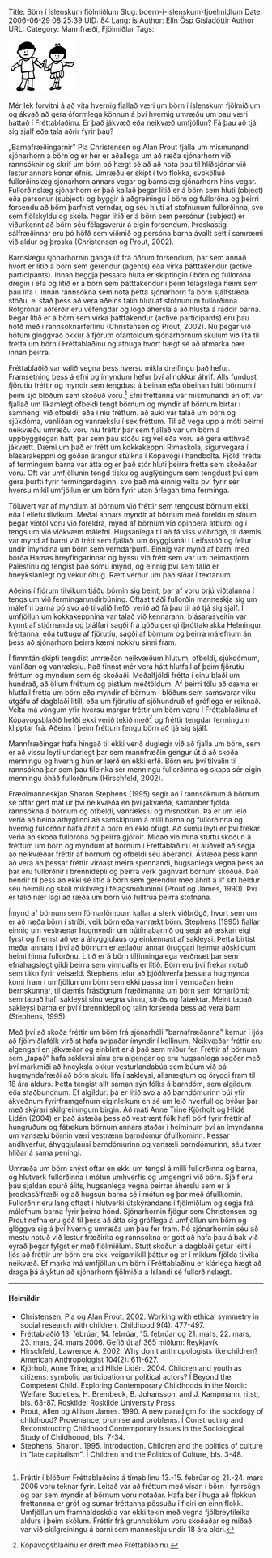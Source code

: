 Title: Börn í íslenskum fjölmiðlum
Slug: boern-i-islenskum-fjoelmidlum
Date: 2006-06-29 08:25:39
UID: 84
Lang: is
Author: Elín Ösp Gísladóttir
Author URL: 
Category: Mannfræði, Fjölmiðlar
Tags: 

![Börn](157.jpg)

Mér lék forvitni á að vita hvernig fjallað væri um börn í íslenskum fjölmiðlum og ákvað að gera óformlega könnun á því hvernig umræðu um þau væri háttað í Fréttablaðinu. Er það jákvæð eða neikvæð umfjöllun? Fá þau að tjá sig sjálf eða tala aðrir fyrir þau? 

„Barnafræðingarnir" Pia Christensen og Alan Prout fjalla um mismunandi sjónarhorn á börn og er hér er aðallega um að ræða sjónarhorn við rannsóknir og skrif um börn þó hægt sé að að nota þau til hliðsjónar við lestur annars konar efnis. Umræðu er skipt í tvo flokka, svokölluð fullorðinslæg sjónarhorn annars vegar og barnslæg sjónarhorn hins vegar. Fullorðinslæg sjónarhorn er það kallað þegar litið er á börn sem hluti (object) eða persónur (subject) og byggir á aðgreiningu í börn og fullorðna og þeirri forsendu að börn þarfnist verndar, og séu hluti af stofnunum fullorðinna, svo sem fjölskyldu og skóla. Þegar litið er á börn sem persónur (subject) er viðurkennt að börn séu félagsverur á eigin forsendum. Þroskastig sálfræðinnar eru þó höfð sem viðmið og persóna barna ávallt sett í samræmi við aldur og þroska (Christensen og Prout, 2002).

Barnslægu sjónarhornin ganga út frá öðrum forsendum, þar sem annað hvort er litið á börn sem gerendur (agents) eða virka þátttakendur (active participants). Innan beggja þessara hluta er skiptingin í börn og fullorðna dregin í efa og litið er á börn sem þátttakendur í þeim félagslega heimi sem þau lifa í. Innan rannsókna sem nota þetta sjónarhorn fá börn sjálfstæða stöðu, eí stað þess að vera aðeins talin hluti af stofnunum fullorðinna. Rótgrónar aðferðir eru véfengdar og lögð áhersla á að hlusta á raddir barna. Þegar litið er á börn sem virka þátttakendur (active participants) eru þau höfð með í rannsóknarferlinu (Christensen og Prout, 2002). Nú þegar við höfum glöggvað okkur á fjórum ofantöldum sjónarhornum skulum við líta til frétta um börn í Fréttablaðinu og athuga hvort hægt sé að afmarka þær innan þeirra. 

Fréttablaðið var valið vegna þess hversu mikla dreifingu það hefur. Framsetning þess á efni og ímyndum hefur því allnokkur áhrif. Alls fundust fjörutíu fréttir og myndir sem tengdust á beinan eða óbeinan hátt börnum í þeim sjö blöðum sem skoðuð voru.[^1] Efni fréttanna var mismunandi en oft var fjallað um líkamlegt ofbeldi tengt börnum og myndir af börnum birtar í samhengi við ofbeldi, eða í níu fréttum. að auki var talað um börn og sjúkdóma, vanlíðan og vanrækslu í sex fréttum. Til að vega upp á móti þeirrri neikvæðu umræðu voru níu fréttir þar sem fjallað var um börn á uppbyggilegan hátt, þar sem þau stóðu sig vel eða voru að gera eitthvað jákvætt. Dæmi um það er frétt um kokkakeppni Rimaskóla, sigurvegara í blásarakeppni og góðan árangur stúlkna í Kópavogi í handbolta. Fjöldi frétta af fermingum barna var átta og er það stór hluti þeirra frétta sem skoðaðar voru. Oft var umfjöllunin tengd tísku og auglýsingum sem tengdust því sem gera þurfti fyrir fermingardaginn, svo það má einnig velta því fyrir sér hversu mikil umfjöllun er um börn fyrir utan árlegan tíma ferminga.

Töluvert var af myndum af börnum við fréttir sem tengdust börnum ekki, eða í ellefu tilvikum. Meðal annars myndir af börnum með foreldrum sínum þegar viðtöl voru við foreldra, mynd af börnum við opinbera atburði og í tengslum við viðkvæm málefni. Hugsanlega til að fá viss viðbrögð, til dæmis var mynd af barni við frétt sem fjallaði um öryggismál í Leifsstöð og fellur undir ímyndina um börn sem verndarþurfi. Einnig var mynd af barni með borða Hamas hreyfingarinnar og byssu við frétt sem var um heimastjórn Palestínu og tengist það sömu ímynd, og einnig því sem talið er hneykslanlegt og vekur óhug. Rætt verður um það síðar í textanum. 

Aðeins í fjórum tilvikum tjáðu börnin sig beint, þar af voru þrjú viðtalanna í tengslum við fermingarundirbúning. Oftast tjáði fullorðin manneskja sig um málefni barna þó svo að tilvalið hefði verið að fá þau til að tjá sig sjálf. Í umfjöllun um kokkakeppnina var talað við kennarann, blásarasveitin var kynnt af stjórnanda og þjálfari sagði frá góðu gengi íþróttakrakka Helmingur fréttanna, eða tuttugu af fjörutíu, sagði af börnum og þeirra málefnum án þess að sjónarhorn þeirra kæmi nokkru sinni fram.

Í fimmtán skipti tengdist umræðan neikvæðum hlutum, ofbeldi, sjúkdómum, vanlíðan og vanrækslu. Það finnst mér vera hátt hlutfall af þeim fjörutíu fréttum og myndum sem ég skoðaði. Meðalfjöldi frétta í einu blaði um hundrað, að öllum fréttum og pistlum meðtöldum. Af þeirri tölu að dæma er hlutfall frétta um börn eða myndir af börnum i blöðum sem samsvarar viku útgáfu af dagblaði lítill, eða um fjörutíu af sjöhundruð ef gróflega er reiknað. Velta má vöngum yfir hversu margar fréttir um börn væru í Fréttablaðinu ef Kópavogsblaðið hefði ekki verið tekið með[^2] og fréttir tengdar fermingum klipptar frá. Aðeins í þeim fréttum fengu börn að tjá sig sjálf.

Mannfræðingar hafa hingað til ekki verið duglegir við að fjalla um börn, sem er að vissu leyti undarlegt þar sem mannfræðin gengur út á að skoða menningu og hvernig hún er lærð en ekki erfð. Börn eru því tilvalin til rannsókna þar sem þau tileinka sér menningu fullorðinna og skapa sér eigin menningu óháð fullorðnum (Hirschfeld, 2002). 

Fræðimanneskjan Sharon Stephens (1995) segir að í rannsóknum á börnum sé oftar gert mat úr því neikvæða en því jákvæða, samanber fjölda rannsókna á börnum og ofbeldi, vanrækslu og misnotkun. Þá er um leið verið að beina athyglinni að samskiptum á milli barna og fullorðinna og hvernig fullorðnir hafa áhrif á börn en ekki öfugt. Að sumu leyti er því frekar verið að skoða fullorðna og þeirra gjörðir. Miðað við mína stuttu skoðun á fréttum um börn og myndum af börnum í Fréttablaðinu er auðvelt að segja að neikvæðar fréttir af börnum og ofbeldi séu áberandi. Ástæða þess kann að vera að þessar fréttir virðast meira spennandi, hugsanlega vegna þess að þar eru fullorðnir í brennidepli og þeirra verk gagnvart börnum skoðuð. Það bendir til þess að ekki sé litið á börn sem gerendur með áhrif á líf sitt heldur séu heimili og skóli mikilvæg í félagsmótuninni (Prout og James, 1990). Því er talið nær lagi að ræða um börn við fulltrúa þeirra stofnana.

Ímynd af börnum sem fórnarlömbum kallar á sterk viðbrögð, hvort sem um er að ræða börn í stríði, veik börn eða vanrækt börn. Stephens (1995) fjallar einnig um vestrænar hugmyndir um nútímabarnið og segir að æskan eigi fyrst og fremst að vera áhyggjulaus og einkennast af sakleysi. Þetta birtist meðal annars í því að börnum er ætlaður annar öruggari heimur aðskildum heimi hinna fullorðnu. Litið er á börn tilfinningalega verðmæt þar sem efnahagslegt gildi þeirra sem vinnuafls er lítið. Börn eru því frekar notuð sem tákn fyrir velsæld. Stephens telur að þjóðhverfa þessara hugmynda komi fram í umfjöllun um börn sem ekki passa inn í verndaðan heim bernskunnar, til dæmis frásögnum fræðimanna um börn sem fórnarlömb sem tapað hafi sakleysi sínu vegna vinnu, stríðs og fátæktar. Meint tapað sakleysi barna er því í brennidepli og talin forsenda þess að vera barn (Stephens, 1995).

Með því að skoða fréttir um börn frá sjónarhóli "barnafræðanna" kemur í ljós að fjölmiðlafólk virðist hafa svipaðar ímyndir í kollinum. Neikvæðar fréttir eru algengari en jákvæðar og einblínt er á það sem miður fer. Fréttir af börnum sem „tapað“ hafa sakleysi sínu eru algengar og eru hugsanlega sagðar með því markmiði að hneyksla okkur vesturlandabúa sem búum við þá hugmyndafræði að börn skulu lifa í sakleysi, allsnægtum og öryggi fram til 18 ára aldurs. Þetta tengist allt saman sýn fólks á barndóm, sem algildum eða staðbundnum. Ef algildur: þá er litið svo á að barndómurinn búi yfir ákveðnum fyrirframgefnum eiginleikum en sé um leið hverfull og býður þar með skýrari skilgreiningum birgin. Að mati Anne Trine Kjörholt og Hlidé Lidén (2004) er það ástæða þess að vestrænt fólk hafi þörf fyrir fréttir af hungruðum og fátækum börnum annars staðar í heiminum því án ímyndanna um vansælu börnin væri vestrænn barndómur ófullkominn. Þessar andhverfur, áhyggjulausi barndómurinn og vansæli barndómurinn, séu tvær hliðar á sama peningi.

Umræða um börn snýst oftar en ekki um tengsl á milli fullorðinna og barna, og hlutverk fullorðinna í mótun umhverfis og umgengni við börn. Sjálf eru þau sjaldan spurð álits, hugsanlega vegna þeirrar áherslu sem er á þroskasálfræði og að hugsun barna sé í mótun og þar með ófullkomin. Fullorðnir eru lang oftast í hlutverki útskýrandans í fjölmiðlum og segja frá málefnum barna fyrir þeirra hönd. Sjónarhornin fjögur sem Christensen og Prout nefna eru góð til þess að átta sig gróflega á umfjöllun um börn og glöggva sig á því hvernig umræða um þau fer fram. Þó sjónarhornin séu að mestu notuð við lestur fræðirita og rannsókna er gott að hafa þau á bak við eyrað þegar fylgst er með fjölmiðlum. Stutt skoðun á dagblaði getur leitt í ljós að fréttir um börn eru ekki veigamikill þáttur og er í miklum fjölda tilvika neikvæð. Ef marka má umfjöllun um börn í Fréttablaðinu er klárlega hægt að draga þá ályktun að sjónarhorn fjölmiðla á Íslandi sé fullorðinslægt.

---
#### Heimildir

* Christensen, Pia og Alan Prout. 2002. Working with ethical symmetry in social research with children. Childhood 9(4): 477-497.
* Fréttablaðið 13. febrúar, 14. febrúar, 15. febrúar og 21. mars, 22. mars, 23. mars, 24. mars 2006. Gefið út af 365 miðlum: Reykjavík.
* Hirschfeld, Lawrence A. 2002. Why don't anthropologists like children? American Anthropologist 104(2): 611-627.
* Kjörholt, Anne Trine, and Hlide Lidén. 2004. Children and youth as citizens: symbolic participation or political actors? Í Beyond the Competent Child. Exploring Contemporary Childhoods in the Nordic Welfare Societies. H. Brembeck, B. Johansson, and J. Kampmann, ritstj, bls. 63-87. Roskilde: Roskilde University Press.
* Prout, Allen og Allison James. 1990. A new paradigm for the sociology of childhood? Provenance, promise and problems. Í Constructing and Reconstructing Childhood.Contemporary Issues in the Sociological Study of Childhoood, bls. 7-34.
* Stephens, Sharon. 1995. Introduction. Children and the politics of culture in "late capitalism". Í Children and the Politics of Culture, bls. 3-48.





[^1]: Fréttir í blöðum Fréttablaðsins á tímabilinu 13.-15. febrúar og 21.-24. mars 2006 voru teknar fyrir. Leitað var að fréttum með vísan í börn í fyrirsögn og þar sem myndir af börnum voru notaðar. Hafa ber í huga að flokkun fréttannna er gróf og sumar fréttanna pössuðu í fleiri en einn flokk. Umfjöllun um framhaldsskóla var ekki tekin með vegna fjölbreytileika aldurs í þeim skólum. Fréttir frá grunnskólum voru skoðaðar og miðað var við skilgreiningu á barni sem manneskju undir 18 ára aldri.
[^2]: Kópavogsblaðinu er dreift með Fréttablaðinu.
